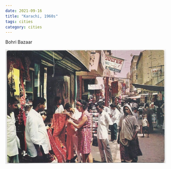 ```yaml
---
date: 2021-09-16
title: "Karachi, 1960s"
tags: cities
category: cities
---
```


Bohri Bazaar

![karachi-6.jpg](https://raw.githubusercontent.com/muneer78/muneer78.github.io/master/images/karachi-6.jpg)